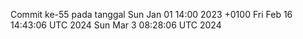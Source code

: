 Commit ke-55 pada tanggal Sun Jan 01 14:00 2023 +0100
Fri Feb 16 14:43:06 UTC 2024
Sun Mar  3 08:28:06 UTC 2024
